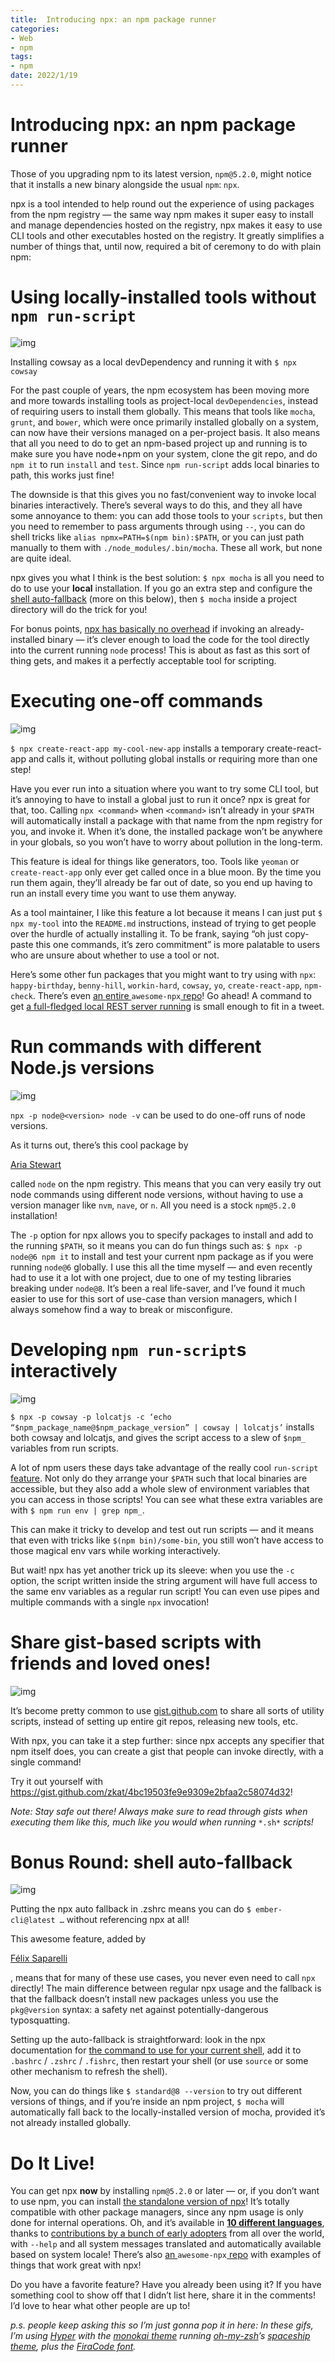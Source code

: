 ```yaml
---
title:  Introducing npx: an npm package runner
categories:
- Web
- npm 
tags:
- npm
date: 2022/1/19
---
```




# Introducing npx: an npm package runner

Those of you upgrading npm to its latest version, `npm@5.2.0`, might notice that it installs a new binary alongside the usual `npm`: `npx`.

npx is a tool intended to help round out the experience of using packages from the npm registry — the same way npm makes it super easy to install and manage dependencies hosted on the registry, npx makes it easy to use CLI tools and other executables hosted on the registry. It greatly simplifies a number of things that, until now, required a bit of ceremony to do with plain npm:

# Using locally-installed tools without `npm run-script`

![img](https://miro.medium.com/max/986/1*A4HJT1FHQA_1_z3aMBc5mg.gif)

Installing cowsay as a local devDependency and running it with `$ npx cowsay`

For the past couple of years, the npm ecosystem has been moving more and more towards installing tools as project-local `devDependencies`, instead of requiring users to install them globally. This means that tools like `mocha`, `grunt`, and `bower`, which were once primarily installed globally on a system, can now have their versions managed on a per-project basis. It also means that all you need to do to get an npm-based project up and running is to make sure you have node+npm on your system, clone the git repo, and do `npm it` to run `install` and `test`. Since `npm run-script` adds local binaries to path, this works just fine!

The downside is that this gives you no fast/convenient way to invoke local binaries interactively. There’s several ways to do this, and they all have some annoyance to them: you can add those tools to your `scripts`, but then you need to remember to pass arguments through using `--`, you can do shell tricks like `alias npmx=PATH=$(npm bin):$PATH`, or you can just path manually to them with `./node_modules/.bin/mocha`. These all work, but none are quite ideal.

npx gives you what I think is the best solution: `$ npx mocha` is all you need to do to use your **local** installation. If you go an extra step and configure the [shell auto-fallback](https://www.npmjs.com/package/npx#shell-auto-fallback) (more on this below), then `$ mocha` inside a project directory will do the trick for you!

For bonus points, [npx has basically no overhead](https://twitter.com/maybekatz/status/877444832494596096) if invoking an already-installed binary — it’s clever enough to load the code for the tool directly into the current running `node` process! This is about as fast as this sort of thing gets, and makes it a perfectly acceptable tool for scripting.

# Executing one-off commands

![img](https://miro.medium.com/max/986/1*OlIRsvVO5aK7ja9HmwXz_Q.gif)

`$ npx create-react-app my-cool-new-app` installs a temporary create-react-app and calls it, without polluting global installs or requiring more than one step!

Have you ever run into a situation where you want to try some CLI tool, but it’s annoying to have to install a global just to run it once? npx is great for that, too. Calling `npx <command>` when `<command>` isn’t already in your `$PATH` will automatically install a package with that name from the npm registry for you, and invoke it. When it’s done, the installed package won’t be anywhere in your globals, so you won’t have to worry about pollution in the long-term.

This feature is ideal for things like generators, too. Tools like `yeoman` or `create-react-app` only ever get called once in a blue moon. By the time you run them again, they’ll already be far out of date, so you end up having to run an install every time you want to use them anyway.

As a tool maintainer, I like this feature a lot because it means I can just put `$ npx my-tool` into the `README.md` instructions, instead of trying to get people over the hurdle of actually installing it. To be frank, saying “oh just copy-paste this one commands, it’s zero commitment” is more palatable to users who are unsure about whether to use a tool or not.

Here’s some other fun packages that you might want to try using with `npx`: `happy-birthday`, `benny-hill`, `workin-hard`, `cowsay`, `yo`, `create-react-app`, `npm-check`. There’s even [an entire ](https://github.com/js-n/awesome-npx)`awesome-npx`[ repo](https://github.com/js-n/awesome-npx)! Go ahead! A command to get [a full-fledged local REST server running](https://twitter.com/maybekatz/status/878926190064668672) is small enough to fit in a tweet.

# Run commands with different Node.js versions

![img](https://miro.medium.com/max/920/1*lHJMhf7XzoLq9tuwNTuuhg.png)

`npx -p node@<version> node -v` can be used to do one-off runs of node versions.

As it turns out, there’s this cool package by 

[Aria Stewart](https://medium.com/u/ced8d0ef47c?source=post_page-----55f7d4bd282b-----------------------------------)

 called `node` on the npm registry. This means that you can very easily try out node commands using different node versions, without having to use a version manager like `nvm`, `nave`, or `n`. All you need is a stock `npm@5.2.0` installation!



The `-p` option for npx allows you to specify packages to install and add to the running `$PATH`, so it means you can do fun things such as: `$ npx -p node@6 npm it` to install and test your current npm package as if you were running `node@6` globally. I use this all the time myself — and even recently had to use it a lot with one project, due to one of my testing libraries breaking under `node@8`. It’s been a real life-saver, and I’ve found it much easier to use for this sort of use-case than version managers, which I always somehow find a way to break or misconfigure.

# Developing `npm run-script`s interactively

![img](https://miro.medium.com/max/972/1*JqCC1irC-XxXAWiThpOUiw.gif)

`$ npx -p cowsay -p lolcatjs -c ‘echo “$npm_package_name@$npm_package_version” | cowsay | lolcatjs’` installs both cowsay and lolcatjs, and gives the script access to a slew of `$npm_` variables from run scripts.

A lot of npm users these days take advantage of the really cool `run-script`[ feature](https://docs.npmjs.com/misc/scripts). Not only do they arrange your `$PATH` such that local binaries are accessible, but they also add a whole slew of environment variables that you can access in those scripts! You can see what these extra variables are with `$ npm run env | grep npm_`.

This can make it tricky to develop and test out run scripts — and it means that even with tricks like `$(npm bin)/some-bin`, you still won’t have access to those magical env vars while working interactively.

But wait! npx has yet another trick up its sleeve: when you use the `-c` option, the script written inside the string argument will have full access to the same env variables as a regular run script! You can even use pipes and multiple commands with a single `npx` invocation!

# Share gist-based scripts with friends and loved ones!

![img](https://miro.medium.com/max/978/1*Hdk5w080acQjABK3CQWh4Q.gif)

It’s become pretty common to use [gist.github.com](https://gist.github.com/) to share all sorts of utility scripts, instead of setting up entire git repos, releasing new tools, etc.

With npx, you can take it a step further: since npx accepts any specifier that npm itself does, you can create a gist that people can invoke directly, with a single command!

Try it out yourself with https://gist.github.com/zkat/4bc19503fe9e9309e2bfaa2c58074d32!

*Note: Stay safe out there! Always make sure to read through gists when executing them like this, much like you would when running* `*.sh*` *scripts!*

# Bonus Round: shell auto-fallback

![img](https://miro.medium.com/max/1000/1*MXY3EyWrnjdrv6gjDLgznw.png)

Putting the npx auto fallback in .zshrc means you can do `$ ember-cli@latest …` without referencing npx at all!

This awesome feature, added by 

[Félix Saparelli](https://medium.com/u/511c5e24334e?source=post_page-----55f7d4bd282b-----------------------------------)

, means that for many of these use cases, you never even need to call `npx` directly! The main difference between regular npx usage and the fallback is that the fallback doesn’t install new packages unless you use the `pkg@version` syntax: a safety net against potentially-dangerous typosquatting.



Setting up the auto-fallback is straightforward: look in the npx documentation for [the command to use for your current shell](https://www.npmjs.com/package/npx#for-bash), add it to `.bashrc` / `.zshrc` / `.fishrc`, then restart your shell (or use `source` or some other mechanism to refresh the shell).

Now, you can do things like `$ standard@8 --version` to try out different versions of things, and if you’re inside an npm project, `$ mocha` will automatically fall back to the locally-installed version of mocha, provided it’s not already installed globally.

# Do It Live!

You can get npx **now** by installing `npm@5.2.0` or later — or, if you don’t want to use npm, you can install [the standalone version of npx](https://npm.im/npx)! It’s totally compatible with other package managers, since any npm usage is only done for internal operations. Oh, and it’s available in [**10 different languages**](https://github.com/zkat/npx/tree/latest/locales), thanks to [contributions by a bunch of early adopters](https://github.com/zkat/npx/pulls?q=is%3Apr+is%3Aclosed+label%3Ai18n) from all over the world, with `--help` and all system messages translated and automatically available based on system locale! There’s also [an ](https://github.com/js-n/awesome-npx)`awesome-npx`[ repo](https://github.com/js-n/awesome-npx) with examples of things that work great with npx!

Do you have a favorite feature? Have you already been using it? If you have something cool to show off that I didn’t list here, share it in the comments! I’d love to hear what other people are up to!

*p.s. people keep asking this so I’m just gonna pop it in here: In these gifs, I’m using* [*Hyper*](https://hyper.is/) *with the* [*monokai theme*](https://www.npmjs.com/package/hyperterm-monokai) *running* [*oh-my-zsh*](https://github.com/robbyrussell/oh-my-zsh)*’s* [*spaceship theme*](https://github.com/robbyrussell/oh-my-zsh/wiki/External-themes#spaceship)*, plus the* [*FiraCode font*](https://github.com/tonsky/FiraCode)*.*